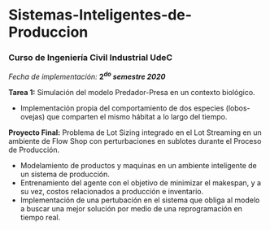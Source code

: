 # Sistemas-Inteligentes-de-Produccion

### Curso de Ingeniería Civil Industrial UdeC 

_Fecha de implementación:_ **$2^{do}$ _semestre 2020_**

**Tarea 1:** Simulación del modelo Predador-Presa en un contexto biológico.
- Implementación propia del comportamiento de dos especies (lobos-ovejas) que comparten el mismo hábitat a lo largo del tiempo.

**Proyecto Final:** Problema de Lot Sizing integrado en el Lot Streaming en un ambiente de Flow Shop con perturbaciones en sublotes durante el Proceso de Producción.
- Modelamiento de productos y maquinas en un ambiente inteligente de un sistema de producción.
- Entrenamiento del agente con el objetivo de minimizar el makespan, y a su vez, costos relacionados a producción e inventario.
- Implementación de una pertubación en el sistema que obliga al modelo a buscar una mejor solución por medio de una reprogramación en tiempo real.
